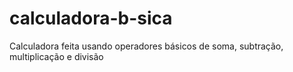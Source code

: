 # calculadora-b-sica
Calculadora feita usando operadores básicos de soma, subtração, multiplicação e divisão
